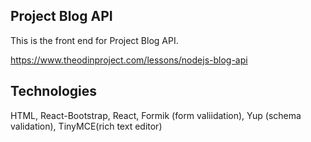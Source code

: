 ## Project Blog API

This is the front end for Project Blog API.

https://www.theodinproject.com/lessons/nodejs-blog-api

## Technologies

HTML, React-Bootstrap, React, Formik (form valiidation), Yup (schema validation), TinyMCE(rich text editor)
